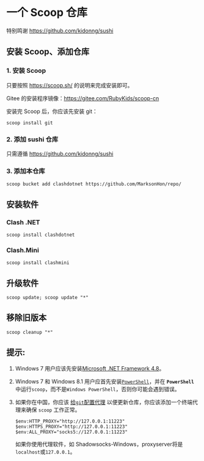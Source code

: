 # 一个 Scoop 仓库

特别鸣谢 <https://github.com/kidonng/sushi>

## 安装 Scoop、添加仓库

### 1. 安装 Scoop

只要按照 <https://scoop.sh/> 的说明来完成安装即可。

Gitee 的安装程序镜像：<https://gitee.com/RubyKids/scoop-cn>

安装完 Scoop 后，你应该先安装 git：

```pwsh
scoop install git
```

### 2. 添加 sushi 仓库

只需遵循 <https://github.com/kidonng/sushi>

### 3. 添加本仓库

```pwsh
scoop bucket add clashdotnet https://github.com/MarksonHon/repo/
```

## 安装软件

### Clash .NET

```pwsh
scoop install clashdotnet
```
### Clash.Mini

```pwsh
scoop install clashmini
```

## 升级软件

```pwsh
scoop update; scoop update "*"
```

## 移除旧版本

```pwsh 
scoop cleanup "*"
```

## 提示: 

1. Windows 7 用户应该先安装[Microsoft .NET Framework 4.8](https://support.microsoft.com/en-us/topic/microsoft-net-framework-4-8-offline-installer-for-windows-9d23f658-3b97-68ab-d013-aa3c3e7495e0)。
2. Windows 7 和 Windows 8.1 用户应首先安装[`PowerShell`](https://aka.ms/powershell-release?tag=stable)，并在 **`PowerShell`** 中运行`scoop`，而不是`Windows PowerShell`，否则你可能会遇到错误。
3. 如果你在中国，你应该 [给`git`配置代理](https://gist.github.com/evantoli/f8c23a37eb3558ab8765) 以便更新仓库，你应该添加一个终端代理来确保 `scoop` 工作正常。

    ```pwsh
    $env:HTTP_PROXY="http://127.0.0.1:11223"
    $env:HTTPS_PROXY="http://127.0.0.1:11223"
    $env:ALL_PROXY="socks5://127.0.0.1:11223"
    ```
    如果你使用代理软件，如 Shadowsocks-Windows，proxyserver将是`localhost`或`127.0.0.1`。
